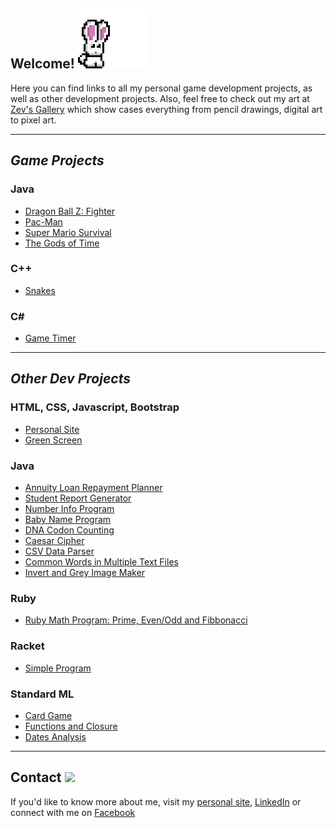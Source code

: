 ## Welcome! ![](big_bunny_jump.gif)
Here you can find links to all my personal game development projects, as well as other development projects. Also, feel free to check out my art at [Zev's Gallery](http://zevyirmiyahu.com/gallery.html) which show cases everything from pencil drawings, digital art to pixel art. 

<hr>

##  *Game Projects*
### Java
  * [Dragon Ball Z: Fighter](https://zevyirmiyahu.github.io/DragonBallZ-Fighter/)
  * [Pac-Man](https://zevyirmiyahu.github.io/Pac-Man/)
  * [Super Mario Survival](https://zevyirmiyahu.github.io/super_mario_survival/)
  * [The Gods of Time](https://zevyirmiyahu.github.io/GOT/)

### C++
* [Snakes](https://github.com/zevyirmiyahu/Snakes)

### C\#
  * [Game Timer](https://github.com/zevyirmiyahu/GameTimer)

<hr>

## *Other Dev Projects*
### HTML, CSS, Javascript, Bootstrap
  * [Personal Site](http://zevyirmiyahu.com)
  * [Green Screen](https://zevyirmiyahu.github.io/GreenScreen/)
  
### Java
  * [Annuity Loan Repayment Planner](https://zevyirmiyahu.github.io/Loan-Repayment-Planner/)
  * [Student Report Generator](https://zevyirmiyahu.github.io/Student_Report_Generator/)
  * [Number Info Program](https://github.com/zevyirmiyahu/NumberApp)
  * [Baby Name Program](https://zevyirmiyahu.github.io/Baby_Names_By_Year/)
  * [DNA Codon Counting](https://github.com/zevyirmiyahu/codon_counting)
  * [Caesar Cipher](https://github.com/zevyirmiyahu/Caesar_Cipher)
  * [CSV Data Parser](https://github.com/zevyirmiyahu/DataParsingApp/tree/master)
  * [Common Words in Multiple Text Files](https://github.com/zevyirmiyahu/words_in_files)
  * [Invert and Grey Image Maker](https://github.com/zevyirmiyahu/Invert_and_Grey_Imager)
  
### Ruby
  * [Ruby Math Program: Prime, Even/Odd and Fibbonacci](https://github.com/zevyirmiyahu/Ruby_Math)

### Racket
  * [Simple Program](https://github.com/zevyirmiyahu/simple_racket_program/blob/master/hw4.rkt)

### Standard ML
  * [Card Game](https://github.com/zevyirmiyahu/card_game)
  * [Functions and Closure](https://github.com/zevyirmiyahu/Functions_SML)
  * [Dates Analysis](https://github.com/zevyirmiyahu/Dates_SML)

<hr>

## Contact ![](https://assets-cdn.github.com/images/icons/emoji/octocat.png)

If you'd like to know more about me, visit my [personal site](http://zevyirmiyahu.com), [LinkedIn](https://www.linkedin.com/in/zevyirmiyahu) or connect with me on [Facebook](https://www.facebook.com/ZevYirmiyahu)
